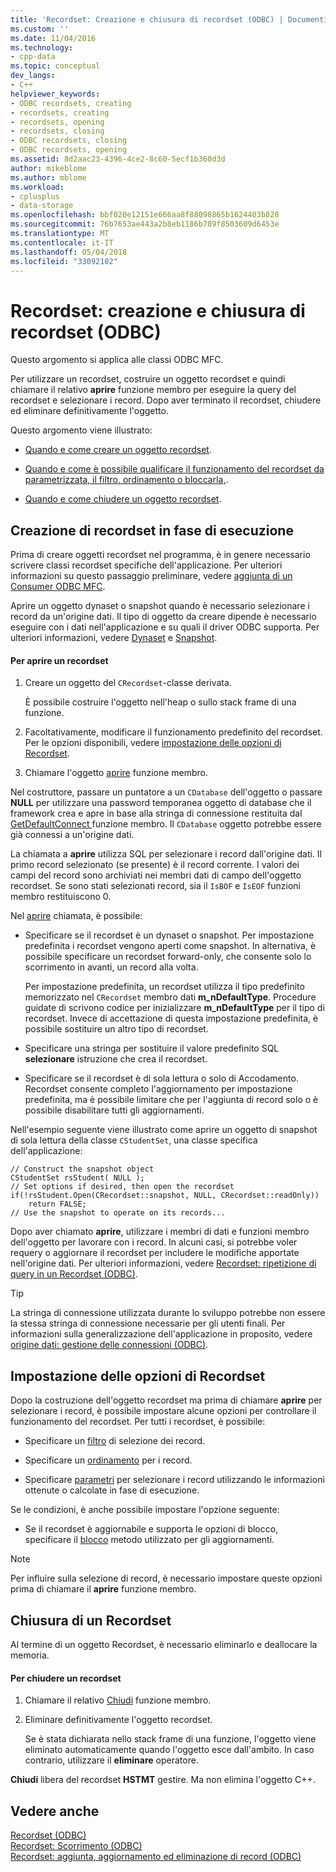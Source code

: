 ```yaml
---
title: 'Recordset: Creazione e chiusura di recordset (ODBC) | Documenti Microsoft'
ms.custom: ''
ms.date: 11/04/2016
ms.technology:
- cpp-data
ms.topic: conceptual
dev_langs:
- C++
helpviewer_keywords:
- ODBC recordsets, creating
- recordsets, creating
- recordsets, opening
- recordsets, closing
- ODBC recordsets, closing
- ODBC recordsets, opening
ms.assetid: 8d2aac23-4396-4ce2-8c60-5ecf1b360d3d
author: mikeblome
ms.author: mblome
ms.workload:
- cplusplus
- data-storage
ms.openlocfilehash: bbf020e12151e666aa8f88098865b1624403b828
ms.sourcegitcommit: 76b7653ae443a2b8eb1186b789f8503609d6453e
ms.translationtype: MT
ms.contentlocale: it-IT
ms.lasthandoff: 05/04/2018
ms.locfileid: "33092102"
---
```

# <a name="recordset-creating-and-closing-recordsets-odbc"></a>Recordset: creazione e chiusura di recordset (ODBC)
Questo argomento si applica alle classi ODBC MFC.  
  
 Per utilizzare un recordset, costruire un oggetto recordset e quindi chiamare il relativo **aprire** funzione membro per eseguire la query del recordset e selezionare i record. Dopo aver terminato il recordset, chiudere ed eliminare definitivamente l'oggetto.  
  
 Questo argomento viene illustrato:  
  
-   [Quando e come creare un oggetto recordset](#_core_creating_recordsets_at_run_time).  
  
-   [Quando e come è possibile qualificare il funzionamento del recordset da parametrizzata, il filtro, ordinamento o bloccarla,](#_core_setting_recordset_options).  
  
-   [Quando e come chiudere un oggetto recordset](#_core_closing_a_recordset).  
  
##  <a name="_core_creating_recordsets_at_run_time"></a> Creazione di recordset in fase di esecuzione  
 Prima di creare oggetti recordset nel programma, è in genere necessario scrivere classi recordset specifiche dell'applicazione. Per ulteriori informazioni su questo passaggio preliminare, vedere [aggiunta di un Consumer ODBC MFC](../../mfc/reference/adding-an-mfc-odbc-consumer.md).  
  
 Aprire un oggetto dynaset o snapshot quando è necessario selezionare i record da un'origine dati. Il tipo di oggetto da creare dipende è necessario eseguire con i dati nell'applicazione e su quali il driver ODBC supporta. Per ulteriori informazioni, vedere [Dynaset](../../data/odbc/dynaset.md) e [Snapshot](../../data/odbc/snapshot.md).  
  
#### <a name="to-open-a-recordset"></a>Per aprire un recordset  
  
1.  Creare un oggetto del `CRecordset`-classe derivata.  
  
     È possibile costruire l'oggetto nell'heap o sullo stack frame di una funzione.  
  
2.  Facoltativamente, modificare il funzionamento predefinito del recordset. Per le opzioni disponibili, vedere [impostazione delle opzioni di Recordset](#_core_setting_recordset_options).  
  
3.  Chiamare l'oggetto [aprire](../../mfc/reference/crecordset-class.md#open) funzione membro.  
  
 Nel costruttore, passare un puntatore a un `CDatabase` dell'oggetto o passare **NULL** per utilizzare una password temporanea oggetto di database che il framework crea e apre in base alla stringa di connessione restituita dal [GetDefaultConnect ](../../mfc/reference/crecordset-class.md#getdefaultconnect) funzione membro. Il `CDatabase` oggetto potrebbe essere già connessi a un'origine dati.  
  
 La chiamata a **aprire** utilizza SQL per selezionare i record dall'origine dati. Il primo record selezionato (se presente) è il record corrente. I valori dei campi del record sono archiviati nei membri dati di campo dell'oggetto recordset. Se sono stati selezionati record, sia il `IsBOF` e `IsEOF` funzioni membro restituiscono 0.  
  
 Nel [aprire](../../mfc/reference/crecordset-class.md#open) chiamata, è possibile:  
  
-   Specificare se il recordset è un dynaset o snapshot. Per impostazione predefinita i recordset vengono aperti come snapshot. In alternativa, è possibile specificare un recordset forward-only, che consente solo lo scorrimento in avanti, un record alla volta.  
  
     Per impostazione predefinita, un recordset utilizza il tipo predefinito memorizzato nel `CRecordset` membro dati **m_nDefaultType**. Procedure guidate di scrivono codice per inizializzare **m_nDefaultType** per il tipo di recordset. Invece di accettazione di questa impostazione predefinita, è possibile sostituire un altro tipo di recordset.  
  
-   Specificare una stringa per sostituire il valore predefinito SQL **selezionare** istruzione che crea il recordset.  
  
-   Specificare se il recordset è di sola lettura o solo di Accodamento. Recordset consente completo l'aggiornamento per impostazione predefinita, ma è possibile limitare che per l'aggiunta di record solo o è possibile disabilitare tutti gli aggiornamenti.  
  
 Nell'esempio seguente viene illustrato come aprire un oggetto di snapshot di sola lettura della classe `CStudentSet`, una classe specifica dell'applicazione:  
  
```  
// Construct the snapshot object  
CStudentSet rsStudent( NULL );  
// Set options if desired, then open the recordset  
if(!rsStudent.Open(CRecordset::snapshot, NULL, CRecordset::readOnly))  
    return FALSE;  
// Use the snapshot to operate on its records...  
```  
  
 Dopo aver chiamato **aprire**, utilizzare i membri di dati e funzioni membro dell'oggetto per lavorare con i record. In alcuni casi, si potrebbe voler requery o aggiornare il recordset per includere le modifiche apportate nell'origine dati. Per ulteriori informazioni, vedere [Recordset: ripetizione di query in un Recordset (ODBC)](../../data/odbc/recordset-requerying-a-recordset-odbc.md).  
  
> [!TIP]
>  La stringa di connessione utilizzata durante lo sviluppo potrebbe non essere la stessa stringa di connessione necessarie per gli utenti finali. Per informazioni sulla generalizzazione dell'applicazione in proposito, vedere [origine dati: gestione delle connessioni (ODBC)](../../data/odbc/data-source-managing-connections-odbc.md).  
  
##  <a name="_core_setting_recordset_options"></a> Impostazione delle opzioni di Recordset  
 Dopo la costruzione dell'oggetto recordset ma prima di chiamare **aprire** per selezionare i record, è possibile impostare alcune opzioni per controllare il funzionamento del recordset. Per tutti i recordset, è possibile:  
  
-   Specificare un [filtro](../../data/odbc/recordset-filtering-records-odbc.md) di selezione dei record.  
  
-   Specificare un [ordinamento](../../data/odbc/recordset-sorting-records-odbc.md) per i record.  
  
-   Specificare [parametri](../../data/odbc/recordset-parameterizing-a-recordset-odbc.md) per selezionare i record utilizzando le informazioni ottenute o calcolate in fase di esecuzione.  
  
 Se le condizioni, è anche possibile impostare l'opzione seguente:  
  
-   Se il recordset è aggiornabile e supporta le opzioni di blocco, specificare il [blocco](../../data/odbc/recordset-locking-records-odbc.md) metodo utilizzato per gli aggiornamenti.  
  
> [!NOTE]
>  Per influire sulla selezione di record, è necessario impostare queste opzioni prima di chiamare il **aprire** funzione membro.  
  
##  <a name="_core_closing_a_recordset"></a> Chiusura di un Recordset  
 Al termine di un oggetto Recordset, è necessario eliminarlo e deallocare la memoria.  
  
#### <a name="to-close-a-recordset"></a>Per chiudere un recordset  
  
1.  Chiamare il relativo [Chiudi](../../mfc/reference/crecordset-class.md#close) funzione membro.  
  
2.  Eliminare definitivamente l'oggetto recordset.  
  
     Se è stata dichiarata nello stack frame di una funzione, l'oggetto viene eliminato automaticamente quando l'oggetto esce dall'ambito. In caso contrario, utilizzare il **eliminare** operatore.  
  
 **Chiudi** libera del recordset **HSTMT** gestire. Ma non elimina l'oggetto C++.  
  
## <a name="see-also"></a>Vedere anche  
 [Recordset (ODBC)](../../data/odbc/recordset-odbc.md)   
 [Recordset: Scorrimento (ODBC)](../../data/odbc/recordset-scrolling-odbc.md)   
 [Recordset: aggiunta, aggiornamento ed eliminazione di record (ODBC)](../../data/odbc/recordset-adding-updating-and-deleting-records-odbc.md)